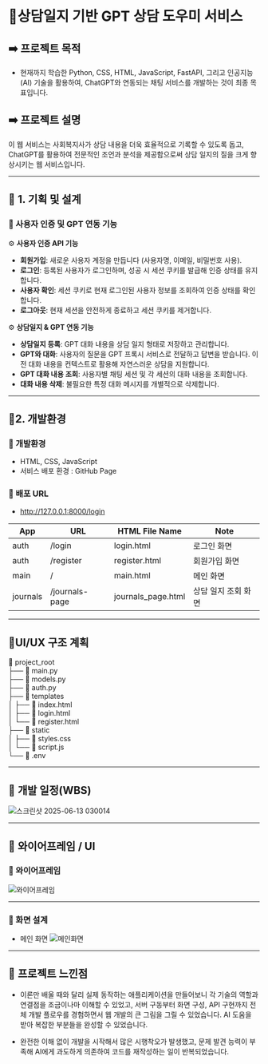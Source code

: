 # 🧠상담일지 기반 GPT 상담 도우미 서비스

## ➡️ 프로젝트 목적
- 현재까지 학습한 Python, CSS, HTML, JavaScript, FastAPI, 그리고 인공지능(AI) 기술을 활용하여, ChatGPT와 연동되는 채팅 서비스를 개발하는 것이 최종 목표입니다.

## ➡️ 프로젝트 설명  
이 웹 서비스는 사회복지사가 상담 내용을 더욱 효율적으로 기록할 수 있도록 돕고, ChatGPT를 활용하여 전문적인 조언과 분석을 제공함으로써 상담 일지의 질을 크게 향상시키는 웹 서비스입니다.

---

## 📌 1. 기획 및 설계

### 📍 사용자 인증 및 GPT 연동 기능 

⚙️ **사용자 인증 API 기능**

- **회원가입**: 새로운 사용자 계정을 만듭니다 (사용자명, 이메일, 비밀번호 사용).
- **로그인**: 등록된 사용자가 로그인하며, 성공 시 세션 쿠키를 발급해 인증 상태를 유지합니다.
- **사용자 확인**: 세션 쿠키로 현재 로그인된 사용자 정보를 조회하여 인증 상태를 확인합니다.
- **로그아웃**: 현재 세션을 안전하게 종료하고 세션 쿠키를 제거합니다.


  
⚙️ **상담일지 & GPT 연동 기능**  

- **상담일지 등록**: GPT 대화 내용을 상담 일지 형태로 저장하고 관리합니다.
- **GPT와 대화**: 사용자의 질문을 GPT 프록시 서비스로 전달하고 답변을 받습니다. 이전 대화 내용을 컨텍스트로 활용해 자연스러운 상담을 지원합니다.
- **GPT 대화 내용 조회**: 사용자별 채팅 세션 및 각 세션의 대화 내용을 조회합니다.
- **대화 내용 삭제**: 불필요한 특정 대화 메시지를 개별적으로 삭제합니다.

---

## 📌2. 개발환경 
### 📍 개발환경  
- HTML, CSS, JavaScript
- 서비스 배포 환경 : GitHub Page

### 📍 배포 URL
- http://127.0.0.1:8000/login
  
| App      | URL             | HTML File Name     | Note                |
|----------|------------------|---------------------|---------------------|
| auth     | /login           | login.html          | 로그인 화면         |
| auth     | /register        | register.html       | 회원가입 화면       |
| main     | /                | main.html           | 메인 화면           |
| journals | /journals-page   | journals_page.html  | 상담 일지 조회 화면 |

---

## 📌UI/UX 구조 계획  
📁 project_root  
├── 📄 main.py  
├── 📄 models.py  
├── 📄 auth.py  
├── 📁 templates  
│   ├── 📄 index.html  
│   ├── 📄 login.html  
│   └── 📄 register.html  
├── 📁 static  
│   ├── 📄 styles.css  
│   └── 📄 script.js  
└── 📄 .env  


---

## 📌 개발 일정(WBS)
![스크린샷 2025-06-13 030014](https://github.com/user-attachments/assets/052dc0bc-d0c0-4c60-9756-f413d88386c2)


---

## 📌 와이어프레임 / UI

### 📍 와이어프레임
![와이어프레임](https://github.com/user-attachments/assets/45b74c1f-7968-4dd4-9f3d-5e956ed2dd01)


---

### 📍 화면 설계
- 메인 화면
![메인화면](https://github.com/user-attachments/assets/6a79d0c3-0344-4a91-804a-8ffe4de10074)


---

## 📌 프로젝트 느낀점
- 이론만 배울 때와 달리 실제 동작하는 애플리케이션을 만들어보니 각 기술의 역할과 연결점을 조금이나마 이해할 수 있었고, 서버 구동부터 화면 구성, API 구현까지 전체 개발 플로우를 경험하면서 웹 개발의 큰 그림을 그릴 수 있었습니다. AI 도움을 받아 복잡한 부분들을 완성할 수 있었습니다.  

- 완전한 이해 없이 개발을 시작해서 많은 시행착오가 발생했고, 문제 발견 능력이 부족해 AI에게 과도하게 의존하여 코드를 재작성하는 일이 반복되었습니다.
  


